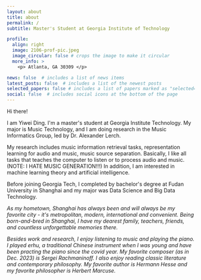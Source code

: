 ```yaml
---
layout: about
title: about
permalink: /
subtitle: Master's Student at Georgia Institute of Technology

profile:
  align: right
  image: 2106-prof-pic.jpeg
  image_circular: false # crops the image to make it circular
  more_info: >
    <p> Atlanta, GA 30309 </p>

news: false  # includes a list of news items
latest_posts: false  # includes a list of the newest posts
selected_papers: false # includes a list of papers marked as "selected={true}"
social: false  # includes social icons at the bottom of the page
---
```


Hi there!

I am Yiwei Ding. I'm a master's student at Georgia Institute Technology. My major is Music Technology, and I am doing research in the Music Informatics Group, led by Dr. Alexander Lerch.

My research includes music information retrieval tasks, representation learning for audio and music, music source separation. Basically, I like all tasks that teaches the computer to listen or to process audio and music.  (NOTE: I HATE MUSIC GENERATION!!!) In addition, I am interested in machine learning theory and artificial intelligence.

Before joining Georgia Tech, I completed by bachelor's degree at Fudan University in Shanghai and my major was Data Science and Big Data Technology.

*As my hometown, Shanghai has always been and will always be my favorite city - it's metropolitan, modern, international and convenient. Being born-and-bred in Shanghai, I have my dearest family, teachers, friends, and countless unforgettable memories there.*

*Besides work and research, I enjoy listening to music and playing the piano. I played erhu, a traditional Chinese instrument when I was young and have been practing the piano since the covid year. My favorite composer (as in Dec. 2023) is Sergei Rachmaninoff. I also enjoy reading classic literature and contemporary philosophy. My favorite author is Hermann Hesse and my favorite philosopher is Herbert Marcuse.*